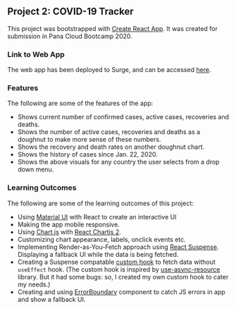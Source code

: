 ## Project 2: COVID-19 Tracker

This project was bootstrapped with [Create React App](https://github.com/facebook/create-react-app). It was created for submission in Pana Cloud Bootcamp 2020.

### Link to Web App

The web app has been deployed to Surge, and can be accessed [here](https://covid19-tracker-sharjeel.surge.sh/).

### Features

The following are some of the features of the app:
- Shows current number of confirmed cases, active cases, recoveries and deaths.
- Shows the number of active cases, recoveries and deaths as a doughnut to make more sense of these numbers.
- Shows the recovery and death rates on another doughnut chart.
- Shows the history of cases since Jan. 22, 2020.
- Shows the above visuals for any country the user selects from a drop down menu.

### Learning Outcomes
The following are some of the learning outcomes of this project:
- Using [Material UI](https://material-ui.com/) with React to create an interactive UI
- Making the app mobile responsive.
- Using [Chart.js](https://www.chartjs.org/) with [React Chartjs 2](https://www.npmjs.com/package/react-chartjs-2).
- Customizing chart appearance, labels, onclick events etc.
- Implementing Render-as-You-Fetch approach using [React Suspense](https://reactjs.org/docs/concurrent-mode-suspense.html). Displaying a fallback UI while the data is being fetched.
- Creating a Suspense compatable [custom hook](https://github.com/SharjeelSafdar/project2-my-covid-tracker/blob/master/src/api/useAsyncResource.js) to fetch data without `useEffect` hook. (The custom hook is inspired by [use-async-resource](https://github.com/andreiduca/use-async-resource) library. But it had some bugs: so, I created my own custom hook to cater my needs.)
- Creating and using [ErrorBoundary](https://reactjs.org/docs/concurrent-mode-suspense.html) component to catch JS errors in app and show a fallback UI.